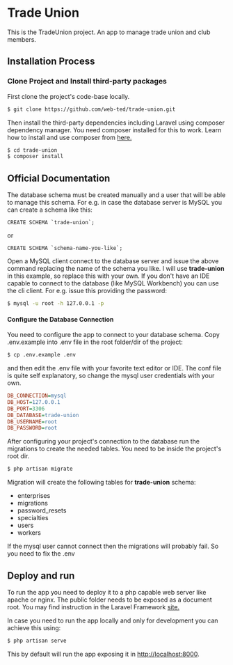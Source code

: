 # Trade Union
This is the TradeUnion project. An app to manage trade union and club members.

## Installation Process
### Clone Project and Install third-party packages
First clone the project's code-base locally.
```sh
$ git clone https://github.com/web-ted/trade-union.git
```

Then install the third-party dependencies including Laravel using composer dependency manager.
You need composer installed for this to work.
Learn how to install and use composer from [here.](https://getcomposer.org/)

```sh
$ cd trade-union
$ composer install
```

## Official Documentation
The database schema must be created manually and a user that will be able to manage this schema.
For e.g. in case the database server is MySQL you can create a schema like this:

```mysql
CREATE SCHEMA `trade-union`;
```
or 
```mysql
CREATE SCHEMA `schema-name-you-like`;
```

Open a MySQL client connect to the database server and issue the above command replacing the name of the schema you like.
I will use **trade-union** in this example, so replace this with your own.
If you don't have an IDE capable to connect to the database (like MySQL Workbench) you can use the cli client.
For e.g. issue this providing the password:
```sh
$ mysql -u root -h 127.0.0.1 -p
```

#### Configure the Database Connection
You need to configure the app to connect to your database schema. Copy .env.example into .env file in the root
folder/dir of the project:

```sh
$ cp .env.example .env
```
and then edit the .env file with your favorite text editor or IDE.
The conf file is quite self explanatory, so change the mysql user credentials with your own.
 
```ini
DB_CONNECTION=mysql
DB_HOST=127.0.0.1
DB_PORT=3306
DB_DATABASE=trade-union
DB_USERNAME=root
DB_PASSWORD=root
```

After configuring your project's connection to the database run the migrations to create the needed tables.
You need to be inside the project's root dir.

````sh
$ php artisan migrate
````

Migration will create the following tables for **trade-union** schema:

* enterprises
* migrations
* password_resets
* specialties
* users
* workers

If the mysql user cannot connect then the migrations will probably fail. So you need to fix the .env

## Deploy and run 
To run the app you need to deploy it to a php capable web server like apache or nginx.
The public folder needs to be exposed as a document root. You may find instruction in the Laravel Framework [site.](https://laravel.com/docs/5.4/installation#pretty-urls)

In case you need to run the app locally and only for development you can achieve this using:
```sh
$ php artisan serve
```

This by default will run the app exposing it in <http://localhost:8000>.

